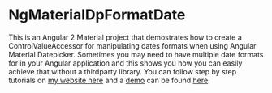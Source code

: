# NgMaterialDpFormatDate

This is an Angular 2 Material project that demostrates how to create a ControlValueAccessor for manipulating dates formats when using Angular Material Datepicker. Sometimes you may need to have multiple date formats for in your Angular application and this shows you how you can easily achieve that without a thirdparty library. You can follow step by step tutorials on [my website here](https://theinfogrid.com/tech/developers/angular/custom-date-formats-angular-material-date-picker/) and a [demo](https://angular-material-date-picker.s3-us-west-2.amazonaws.com/index.html) can be found [here](https://angular-material-date-picker.s3-us-west-2.amazonaws.com/index.html).
